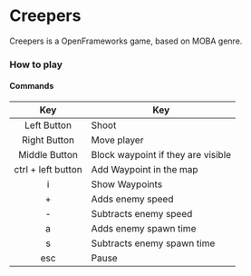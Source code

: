 # Creepers

Creepers is a OpenFrameworks game, based on MOBA genre.


### How to play

#### Commands

|Key                |Key                                |
|:-----------------:|-----------------------------------|
|Left Button        |Shoot         
|Right Button       |Move player
|Middle Button      |Block waypoint if they are visible
|ctrl + left button |Add Waypoint in the map
|i                  |Show Waypoints
|+                  |Adds enemy speed
|-                  |Subtracts enemy speed
|a                  |Adds enemy spawn time
|s                  |Subtracts enemy spawn time
|esc                |Pause

      



